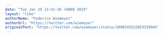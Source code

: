 ```yaml
---
date: "Tue Jan 29 13:41:26 +0000 2019"
layout: "like"
authorName: "Federico Wiemeyer"
authorUrl: "https://twitter.com/wiemeyer"
originalPost: "https://twitter.com/wiemeyer/status/1090243522853330945"
---
```

